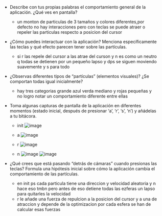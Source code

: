 + Describe con tus propias palabras el comportamiento general de la aplicación. ¿Qué ves en pantalla?
  + un monton de particulas de 3 tamaños y colores diferentes,por defecto no hay interacciones pero con teclas se puede atraer o repeler las particulas respecto a posicion del cursor

+ ¿Cómo puedes interactuar con la aplicación? Menciona específicamente las teclas y qué efecto parecen tener sobre las partículas.
  + si r las repele del cursor a las atrae del curson y n es como un neutro q todas se detienen por un pequeño lapso y dps se siguen moviendo suavemente y s para todo

+ ¿Observas diferentes tipos de “partículas” (elementos visuales)? ¿Se comportan todas igual inicialmente?
  + hay tres categorias  grande azul verda mediano y rojas pequeñas y no logro notar un comportamiento diferente entre ellas 

+ Toma algunas capturas de pantalla de la aplicación en diferentes momentos (estado inicial, después de presionar ‘a’, ‘r’, ‘s’, ‘n’) y añádelas a tu bitácora.
  + init
![image](https://github.com/user-attachments/assets/c3337856-bdfa-4b95-ab97-f39cb7d61b99)

  + a
![image](https://github.com/user-attachments/assets/a698d9a4-7210-4a77-806f-eb8b79dbcb53)

  + r
![image](https://github.com/user-attachments/assets/780e7bcf-b732-47c5-a726-808dec108adc)

  + n
![image](https://github.com/user-attachments/assets/beda5a26-1184-45f8-9eca-541f69b71385)
![image](https://github.com/user-attachments/assets/42d3d060-71f2-4b93-ad05-112758d6f644)

+ ¿Qué crees que está pasando “detrás de cámaras” cuando presionas las teclas? Formula una hipótesis inicial sobre cómo la aplicación cambia el comportamiento de las partículas.
  + en init ps cada particula tiene una direccion y velocidad aleatoria y n hace eso tmbn pero antes de eso detiene todas las ezferas un lapso para quitarles la velocidad
  + r le añade una fuerza de repulcion a la posicion del cursor y a una de atraccion y depende de la optimizacion por cada esfera se han de calcular esas fuerzas
